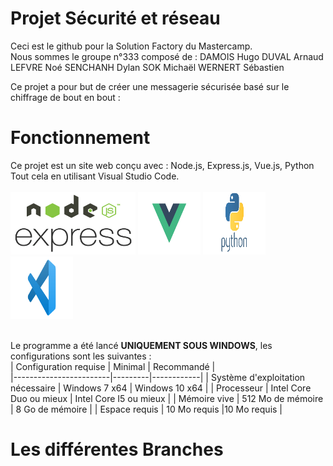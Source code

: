 # Projet Sécurité et réseau

Ceci est le github pour la Solution Factory du Mastercamp.
</br>
Nous sommes le groupe n°333 composé de : 
DAMOIS Hugo
DUVAL Arnaud
LEFVRE Noé
SENCHANH Dylan
SOK Michaël
WERNERT Sébastien
</br>

Ce projet a pour but de créer une messagerie sécurisée basé sur le chiffrage de bout en bout :

# Fonctionnement

Ce projet est un site web conçu avec : Node.js, Express.js, Vue.js, Python
</br>
Tout cela en utilisant Visual Studio Code.
</br>
</br>
<img src="doc/njs.png" width="200" height="100"/>
<img src="doc/vjs.jpg" width="100" height="100"/>
<img src="doc/py.png" width="100" height="100"/>
<img src="doc/vsc.png" width="100" height="100"/>
</br>
</br>

Le programme a été lancé **UNIQUEMENT SOUS WINDOWS**, les configurations sont les suivantes : </br>
| Configuration requise  | Minimal | Recommandé |  
|------------------------|---------|------------|
| Système d'exploitation nécessaire | Windows 7 x64 | Windows 10 x64 |
| Processeur | Intel Core Duo ou mieux | Intel Core I5 ou mieux |
| Mémoire vive | 512 Mo de mémoire | 8 Go de mémoire |
| Espace requis | 10 Mo requis |10 Mo requis |

# Les différentes Branches

